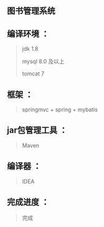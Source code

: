 ## 图书管理系统

## 编译环境  ：

>jdk 1.8 
>
>mysql 8.0 及以上
>
>tomcat 7

## 框架 ：

>springmvc + spring + mybatis

## jar包管理工具 ：

> Maven

## 编译器 ：

> IDEA

## 完成进度 ：

> 完成





